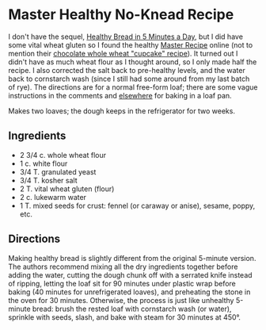 # Master Healthy No-Knead Recipe

I don't have the sequel, [Healthy Bread in 5 Minutes a Day](http://www.amazon.com/gp/product/0312545525), but I did have some vital wheat gluten so I found the healthy [Master Recipe](http://web.archive.org/web/20161024031243/http://www.artisanbreadinfive.com/2009/10/26/our-new-book-healthy-bread-in-five-minutes-a-day-is-released-tomorrow-get-yourself-some-vital-wheat-gluten-and-make-our-whole-grain-master-recipe) online (not to mention their [chocolate whole wheat "cupcake" recipe](http://www.amazon.com/gp/feature.html?docId=1000429721)).  It turned out I didn't have as much wheat flour as I thought around, so I only made half the recipe.  I also corrected the salt back to pre-healthy levels, and the water back to cornstarch wash (since I still had some around from my last batch of rye).  The directions are for a normal free-form loaf; there are some vague instructions in the comments and [elsewhere](http://web.archive.org/web/20161115193651/http://www.artisanbreadinfive.com/2011/09/12/the-best-school-lunches-start-with-homemade-bread) for baking in a loaf pan.

Makes two loaves; the dough keeps in the refrigerator for two weeks.


## Ingredients

* 2 3/4 c. whole wheat flour
* 1 c. white flour
* 3/4 T. granulated yeast
* 3/4 T. kosher salt 
* 2 T. vital wheat gluten (flour)
* 2 c. lukewarm water
* 1 T. mixed seeds for crust:  fennel (or caraway or anise), sesame, poppy, etc.


## Directions

Making healthy bread is slightly different from the original 5-minute version.  The authors recommend mixing all the dry ingredients together before adding the water, cutting the dough chunk off with a serrated knife instead of ripping, letting the loaf sit for 90 minutes under plastic wrap before baking (40 minutes for unrefrigerated loaves), and preheating the stone in the oven for 30 minutes.  Otherwise, the process is just like unhealthy 5-minute bread: brush the rested loaf with cornstarch wash (or water), sprinkle with seeds, slash, and bake with steam for 30 minutes at 450°.  

